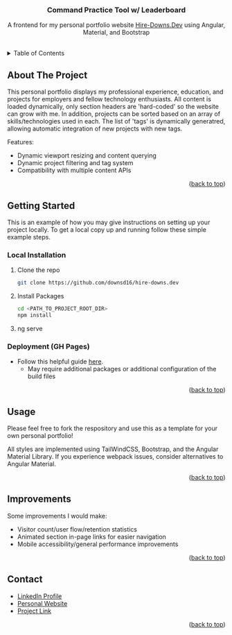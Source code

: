 <a name="readme-top"></a>

<!-- PROJECT LOGO -->
<br />
<div align="center">
  <h3 align="center">Command Practice Tool w/ Leaderboard</h3>

  <p align="center">
    A frontend for my personal portfolio website <a href="https://hire-downs.dev">Hire-Downs.Dev</a> using Angular, Material, and Bootstrap
    <br />
    <br />
  </p>
</div>



<!-- TABLE OF CONTENTS -->
<details>
  <summary>Table of Contents</summary>
  <ol>
    <li><a href="#about-the-project">About The Project</a></li>
    <li><a href="#getting-started">Getting Started</a></li>
    <li><a href="#usage">Usage</a></li>
    <li><a href="#improvements">Improvements</a></li>
    <li><a href="#contact">Contact</a></li>
  </ol>
</details>



<!-- ABOUT THE PROJECT -->
## About The Project

This personal portfolio displays my professional experience, education, and projects for employers and fellow technology enthusiasts. All content is loaded dynamically, only section headers are 'hard-coded' so the website can grow with me. In addition, projects can be sorted based on an array of skills/technologies used in each. The list of 'tags' is dynamically generatred, allowing automatic integration of new projects with new tags.

Features:

- Dynamic viewport resizing and content querying
- Dynamic project filtering and tag system
- Compatibility with multiple content APIs

<p align="right">(<a href="#readme-top">back to top</a>)</p>



<!-- GETTING STARTED -->
## Getting Started

This is an example of how you may give instructions on setting up your project locally.
To get a local copy up and running follow these simple example steps.


### Local Installation

1. Clone the repo
   ```sh
   git clone https://github.com/downsd16/hire-downs.dev
   ```
3. Install Packages
   ```sh
   cd <PATH_TO_PROJECT_ROOT_DIR>
   npm install
   ```
4. ng serve

### Deployment (GH Pages)

- Follow this helpful guide <a href="https://www.makeuseof.com/angular-app-github-deploy-using-angular-cli/">here</a>. 
    - May require additional packages or additional configuration of the build files

<p align="right">(<a href="#readme-top">back to top</a>)</p>



<!-- USAGE EXAMPLES -->
## Usage

Please feel free to fork the respository and use this as a template for your own personal portfolio!

All styles are implemented using TailWindCSS, Bootstrap, and the Angular Material Library. If you experience webpack issues, consider alternatives to Angular Material.

<p align="right">(<a href="#readme-top">back to top</a>)</p>



<!-- IMPROVEMENTS -->
## Improvements

Some improvements I would make:

- Visitor count/user flow/retention statistics
- Animated section in-page links for easier navigation
- Mobile accessibility/general performance improvements

<p align="right">(<a href="#readme-top">back to top</a>)</p>



<!-- CONTACT -->
## Contact

- [LinkedIn Profile](https://www.linkedin.com/in/devindowns5/)
- [Personal Website](https://hire-downs.dev)
- [Project Link](https://github.com/downsd16/hire-downs.dev)

<p align="right">(<a href="#readme-top">back to top</a>)</p>
